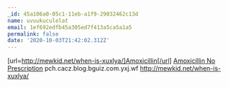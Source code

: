 ```yaml
---
_id: 45a106a0-05c1-11eb-a1f9-29032462c13d
name: uvuukuculelat
email: 1ef692edfb45a305ed7f413a5ca5a1a5
permalink: false
date: '2020-10-03T21:42:02.312Z'
---
```

[url=http://mewkid.net/when-is-xuxlya/]Amoxicillin[/url] <a href="http://mewkid.net/when-is-xuxlya/">Amoxicillin No Prescription</a> pch.cacz.blog.bguiz.com.yxj.wf http://mewkid.net/when-is-xuxlya/
